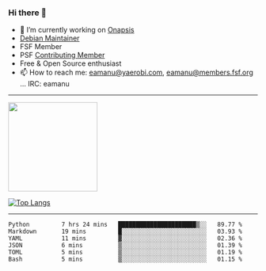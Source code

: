 ### Hi there 👋


- 🔭 I’m currently working on [Onapsis](http://onapsis.com)
- [Debian Maintainer](https://qa.debian.org/developer.php?login=eamanu%40yaerobi.com)
- FSF Member
- PSF [Contributing Member](https://www.python.org/psf/membership/#what-membership-classes-are-there)
- Free & Open Source enthusiast 
- 📫 How to reach me: eamanu@yaerobi.com, eamanu@members.fsf.org ... IRC: eamanu

---

<img height="180em" src="https://github-readme-stats.vercel.app/api?theme=dark&username=eamanu&show_icons=true&hide_border=true&&count_private=true&include_all_commits=true" />

[![Top Langs](https://github-readme-stats.vercel.app/api/top-langs/?theme=dark&username=eamanu&layout=compact)](https://github.com/anuraghazra/github-readme-stats)

---

<!--START_SECTION:waka-->

```text
Python         7 hrs 24 mins   ██████████████████████▒░░   89.77 %
Markdown       19 mins         █░░░░░░░░░░░░░░░░░░░░░░░░   03.93 %
YAML           11 mins         ▓░░░░░░░░░░░░░░░░░░░░░░░░   02.36 %
JSON           6 mins          ▒░░░░░░░░░░░░░░░░░░░░░░░░   01.39 %
TOML           5 mins          ▒░░░░░░░░░░░░░░░░░░░░░░░░   01.19 %
Bash           5 mins          ▒░░░░░░░░░░░░░░░░░░░░░░░░   01.15 %
```

<!--END_SECTION:waka-->
